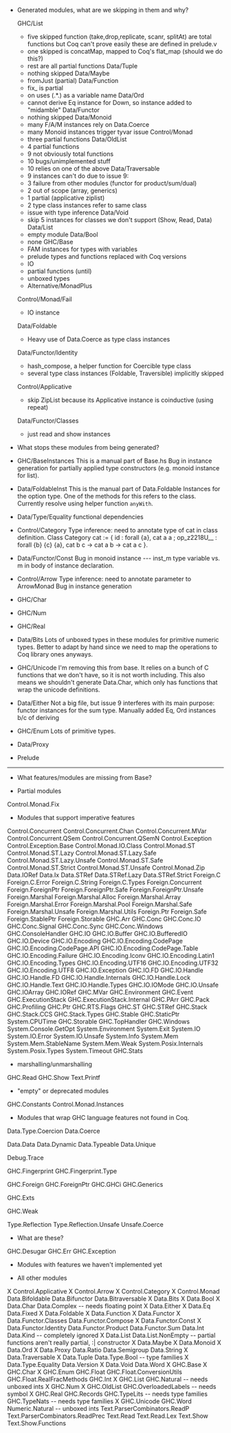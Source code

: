 * Generated modules, what are we skipping in them and why?

  GHC/List
    - five skipped function (take,drop,replicate, scanr, splitAt)
	  are total functions but Coq can't prove easily
	  these are defined in prelude.v
    - one skipped is concatMap, mapped to Coq's flat_map (should we do this?)
	- rest are all partial functions
  Data/Tuple
    - nothing skipped
  Data/Maybe
    - fromJust (partial)
  Data/Function
    - fix_ is partial
	- on uses (.*.) as a variable name
  Data/Ord
    - cannot derive Eq instance for Down, so instance added to "midamble"
  Data/Functor
    - nothing skipped
  Data/Monoid
    - many F/A/M instances rely on Data.Coerce
	- many Monoid instances trigger tyvar issue
  Control/Monad
    - three partial functions
  Data/OldList
    - 4 partial functions
	- 9 not obviously total functions
	- 10 bugs/unimplemented stuff
	- 10 relies on one of the above
  Data/Traversable
    - 9 instances can't do due to issue 9:
	- 3 failure from other modules (functor for product/sum/dual)
	- 2 out of scope (array, generics)
	- 1 partial (applicative ziplist)
	- 2 type class instances refer to same class
	- issue with type inference
  Data/Void
    - skip 5 instances for classes we don't support (Show, Read, Data)
  Data/List
    - empty module
  Data/Bool
    - none
  GHC/Base
    - FAM instances for types with variables
	- prelude types and functions replaced with Coq versions
	- IO
	- partial functions (until)
	- unboxed types
	- Alternative/MonadPlus

  Control/Monad/Fail
    - IO instance

  Data/Foldable
    - Heavy use of Data.Coerce as type class instances

  Data/Functor/Identity
    - hash_compose, a helper function for Coercible type class
	- several type class instances (Foldable, Traversible) implicitly skipped

  Control/Applicative
	- skip ZipList because its Applicative instance is coinductive (using repeat)

  Data/Functor/Classes
	- just read and show instances


* What stops these modules from being generated?

- GHC/BaseInstances
  This is a manual part of Base.hs
  Bug in instance generation for partially applied type constructors
  (e.g. monoid instance for list).

- Data/FoldableInst
  This is the manual part of Data.Foldable
  Instances for the option type.
  One of the methods for this refers to the class. Currently resolve
  using helper function `anyWith`.

- Data/Type/Equality
  functional dependencies

- Control/Category
  Type inference: need to annotate type of cat in class definition.
  Class Category cat := {
    id : forall {a}, cat a a ;
    op_z2218U__ : forall {b} {c} {a}, cat b c -> cat a b -> cat a c }.

- Data/Functor/Const
  Bug in monoid instance --- inst_m type variable vs. m in body of
  instance declaration.

- Control/Arrow
  Type inference: need to annotate parameter to ArrowMonad
  Bug in instance generation

- GHC/Char
- GHC/Num
- GHC/Real
- Data/Bits
   Lots of unboxed types in these modules for primitive numeric types.
   Better to adapt by hand since we need to map the operations to Coq
   library ones anyways.

- GHC/Unicode
   I'm removing this from base. It relies on a bunch of C functions that
   we don't have, so it is not worth including. This also means we shouldn't
   generate Data.Char, which only has functions that wrap the unicode
   definitions.

- Data/Either
   Not a big file, but issue 9 interferes with its main purpose:
   functor instances for the sum type.
   Manually added Eq, Ord instances b/c of deriving

- GHC/Enum
  Lots of primitive types.

- Data/Proxy

- Prelude

------------------------------------------------------------------------------

* What features/modules are missing from Base?

- Partial modules

Control.Monad.Fix

- Modules that support imperative features

Control.Concurrent
Control.Concurrent.Chan
Control.Concurrent.MVar
Control.Concurrent.QSem
Control.Concurrent.QSemN
Control.Exception
Control.Exception.Base
Control.Monad.IO.Class
Control.Monad.ST
Control.Monad.ST.Lazy
Control.Monad.ST.Lazy.Safe
Control.Monad.ST.Lazy.Unsafe
Control.Monad.ST.Safe
Control.Monad.ST.Strict
Control.Monad.ST.Unsafe
Control.Monad.Zip
Data.IORef
Data.Ix
Data.STRef
Data.STRef.Lazy
Data.STRef.Strict
Foreign.C
Foreign.C.Error
Foreign.C.String
Foreign.C.Types
Foreign.Concurrent
Foreign.ForeignPtr
Foreign.ForeignPtr.Safe
Foreign.ForeignPtr.Unsafe
Foreign.Marshal
Foreign.Marshal.Alloc
Foreign.Marshal.Array
Foreign.Marshal.Error
Foreign.Marshal.Pool
Foreign.Marshal.Safe
Foreign.Marshal.Unsafe
Foreign.Marshal.Utils
Foreign.Ptr
Foreign.Safe
Foreign.StablePtr
Foreign.Storable
GHC.Arr
GHC.Conc
GHC.Conc.IO
GHC.Conc.Signal
GHC.Conc.Sync
GHC.Conc.Windows
GHC.ConsoleHandler
GHC.IO
GHC.IO.Buffer
GHC.IO.BufferedIO
GHC.IO.Device
GHC.IO.Encoding
GHC.IO.Encoding.CodePage
GHC.IO.Encoding.CodePage.API
GHC.IO.Encoding.CodePage.Table
GHC.IO.Encoding.Failure
GHC.IO.Encoding.Iconv
GHC.IO.Encoding.Latin1
GHC.IO.Encoding.Types
GHC.IO.Encoding.UTF16
GHC.IO.Encoding.UTF32
GHC.IO.Encoding.UTF8
GHC.IO.Exception
GHC.IO.FD
GHC.IO.Handle
GHC.IO.Handle.FD
GHC.IO.Handle.Internals
GHC.IO.Handle.Lock
GHC.IO.Handle.Text
GHC.IO.Handle.Types
GHC.IO.IOMode
GHC.IO.Unsafe
GHC.IOArray
GHC.IORef
GHC.MVar
GHC.Environment
GHC.Event
GHC.ExecutionStack
GHC.ExecutionStack.Internal
GHC.PArr
GHC.Pack
GHC.Profiling
GHC.Ptr
GHC.RTS.Flags
GHC.ST
GHC.STRef
GHC.Stack
GHC.Stack.CCS
GHC.Stack.Types
GHC.Stable
GHC.StaticPtr
System.CPUTime
GHC.Storable
GHC.TopHandler
GHC.Windows
System.Console.GetOpt
System.Environment
System.Exit
System.IO
System.IO.Error
System.IO.Unsafe
System.Info
System.Mem
System.Mem.StableName
System.Mem.Weak
System.Posix.Internals
System.Posix.Types
System.Timeout
GHC.Stats

- marshalling/unmarshalling

GHC.Read
GHC.Show
Text.Printf

- "empty" or deprecated modules

GHC.Constants
Control.Monad.Instances

- Modules that wrap GHC language features not
  found in Coq.

Data.Type.Coercion
Data.Coerce

Data.Data
Data.Dynamic
Data.Typeable
Data.Unique

Debug.Trace

GHC.Fingerprint
GHC.Fingerprint.Type

GHC.Foreign
GHC.ForeignPtr
GHC.GHCi
GHC.Generics

GHC.Exts

GHC.Weak

Type.Reflection
Type.Reflection.Unsafe
Unsafe.Coerce

- What are these?

GHC.Desugar
GHC.Err
GHC.Exception


- Modules with features we haven't implemented yet


- All other modules

X Control.Applicative
X Control.Arrow
X Control.Category
X Control.Monad
Data.Bifoldable
Data.Bifunctor
Data.Bitraversable
X Data.Bits
X Data.Bool
X Data.Char
Data.Complex   -- needs floating point
X Data.Either
X Data.Eq
Data.Fixed
X Data.Foldable
X Data.Function
X Data.Functor
X Data.Functor.Classes
Data.Functor.Compose
X Data.Functor.Const
X Data.Functor.Identity
Data.Functor.Product
Data.Functor.Sum
Data.Int
Data.Kind  -- completely ignored
X Data.List
Data.List.NonEmpty -- partial functions aren't really partial, :| constructor
X Data.Maybe
X Data.Monoid
X Data.Ord
X Data.Proxy
Data.Ratio
Data.Semigroup
Data.String
X Data.Traversable
X Data.Tuple
Data.Type.Bool -- type families
X Data.Type.Equality
Data.Version
X Data.Void
Data.Word
X GHC.Base
X GHC.Char
X GHC.Enum
GHC.Float
GHC.Float.ConversionUtils
GHC.Float.RealFracMethods
GHC.Int
X GHC.List
GHC.Natural  -- needs unboxed ints
X GHC.Num
X GHC.OldList
GHC.OverloadedLabels -- needs symbol
X GHC.Real
GHC.Records
GHC.TypeLits -- needs type families
GHC.TypeNats -- needs type families
X GHC.Unicode
GHC.Word
Numeric.Natural -- unboxed ints
Text.ParserCombinators.ReadP
Text.ParserCombinators.ReadPrec
Text.Read
Text.Read.Lex
Text.Show
Text.Show.Functions
